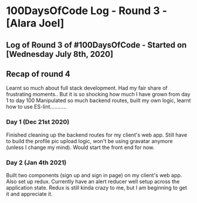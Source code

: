 # 100DaysOfCode Log - Round 3 - [Alara Joel]
## Log of Round 3 of #100DaysOfCode - Started on [Wednesday July 8th, 2020]


## Recap of round 4

Learnt so much about full stack development. Had my fair share of frustrating moments.. But it is so shocking how much I have grown from day 1 to day 100
Manipulated so much backend routes, built my own logic, learnt how to use ES-lint...........


### Day 1 (Dec 21st 2020)

Finished cleaning up the backend routes for my client's web app. Still have to build the profile pic upload logic, won't be using gravatar anymore (unless I change my mind). Would start the front end for now.


### Day 2 (Jan 4th 2021)

Built two components (sign up and sign in page) on my client's web app. Also set up redux. Currently have an alert reducer well setup across the application state.
Redux is still kinda crazy to me, but I am beginning to get it and appreciate it.
